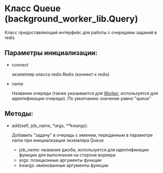 # Класс Queue (background_worker_lib.Query)
Класс предоставляющий интерфейс для работы с очередями заданий в redis

## Параметры инициализации:
* connect 

     экземпляр класса redis.Redis (коннект к redis)

* name

    Название очереди (также указывается для [Worker](./worker.md), используется для идентификации очереди). По умолчанию значение равно "queue"
    
## Методы:
* add(self, job_name, *args, **kwargs):

    Добавить "задачу" в очередь с именем, переданным в параметре name при инициализации экземляра Queue
    * job_name: название джоба, используется для идентификации функции для выполнения на стороне воркера
    * args: позиционные аргументы функции
    * kwargs: именованные аргументы функции
